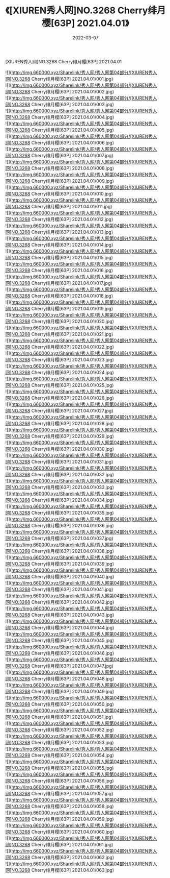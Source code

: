 ﻿---
layout: post
title:  《[XIUREN秀人网]NO.3268 Cherry绯月樱[63P] 2021.04.01》
date:   2022-03-07
img: http://img.660000.xyz/Sharelink/秀人网/秀人网第04部分/[XIUREN秀人网]NO.3268 Cherry绯月樱[63P] 2021.04.01/000.jpg
categories: [美女, 清纯, 唯美]
---

[XIUREN秀人网]NO.3268 Cherry绯月樱[63P] 2021.04.01

 ![](http://img.660000.xyz/Sharelink/秀人网/秀人网第04部分/[XIUREN秀人网]NO.3268 Cherry绯月樱[63P] 2021.04.01/001.jpg) <br>![](http://img.660000.xyz/Sharelink/秀人网/秀人网第04部分/[XIUREN秀人网]NO.3268 Cherry绯月樱[63P] 2021.04.01/002.jpg) <br>![](http://img.660000.xyz/Sharelink/秀人网/秀人网第04部分/[XIUREN秀人网]NO.3268 Cherry绯月樱[63P] 2021.04.01/003.jpg) <br>![](http://img.660000.xyz/Sharelink/秀人网/秀人网第04部分/[XIUREN秀人网]NO.3268 Cherry绯月樱[63P] 2021.04.01/004.jpg) <br>![](http://img.660000.xyz/Sharelink/秀人网/秀人网第04部分/[XIUREN秀人网]NO.3268 Cherry绯月樱[63P] 2021.04.01/005.jpg) <br>![](http://img.660000.xyz/Sharelink/秀人网/秀人网第04部分/[XIUREN秀人网]NO.3268 Cherry绯月樱[63P] 2021.04.01/006.jpg) <br>![](http://img.660000.xyz/Sharelink/秀人网/秀人网第04部分/[XIUREN秀人网]NO.3268 Cherry绯月樱[63P] 2021.04.01/007.jpg) <br>![](http://img.660000.xyz/Sharelink/秀人网/秀人网第04部分/[XIUREN秀人网]NO.3268 Cherry绯月樱[63P] 2021.04.01/008.jpg) <br>![](http://img.660000.xyz/Sharelink/秀人网/秀人网第04部分/[XIUREN秀人网]NO.3268 Cherry绯月樱[63P] 2021.04.01/009.jpg) <br>![](http://img.660000.xyz/Sharelink/秀人网/秀人网第04部分/[XIUREN秀人网]NO.3268 Cherry绯月樱[63P] 2021.04.01/010.jpg) <br>![](http://img.660000.xyz/Sharelink/秀人网/秀人网第04部分/[XIUREN秀人网]NO.3268 Cherry绯月樱[63P] 2021.04.01/011.jpg) <br>![](http://img.660000.xyz/Sharelink/秀人网/秀人网第04部分/[XIUREN秀人网]NO.3268 Cherry绯月樱[63P] 2021.04.01/012.jpg) <br>![](http://img.660000.xyz/Sharelink/秀人网/秀人网第04部分/[XIUREN秀人网]NO.3268 Cherry绯月樱[63P] 2021.04.01/013.jpg) <br>![](http://img.660000.xyz/Sharelink/秀人网/秀人网第04部分/[XIUREN秀人网]NO.3268 Cherry绯月樱[63P] 2021.04.01/014.jpg) <br>![](http://img.660000.xyz/Sharelink/秀人网/秀人网第04部分/[XIUREN秀人网]NO.3268 Cherry绯月樱[63P] 2021.04.01/015.jpg) <br>![](http://img.660000.xyz/Sharelink/秀人网/秀人网第04部分/[XIUREN秀人网]NO.3268 Cherry绯月樱[63P] 2021.04.01/016.jpg) <br>![](http://img.660000.xyz/Sharelink/秀人网/秀人网第04部分/[XIUREN秀人网]NO.3268 Cherry绯月樱[63P] 2021.04.01/017.jpg) <br>![](http://img.660000.xyz/Sharelink/秀人网/秀人网第04部分/[XIUREN秀人网]NO.3268 Cherry绯月樱[63P] 2021.04.01/018.jpg) <br>![](http://img.660000.xyz/Sharelink/秀人网/秀人网第04部分/[XIUREN秀人网]NO.3268 Cherry绯月樱[63P] 2021.04.01/019.jpg) <br>![](http://img.660000.xyz/Sharelink/秀人网/秀人网第04部分/[XIUREN秀人网]NO.3268 Cherry绯月樱[63P] 2021.04.01/020.jpg) <br>![](http://img.660000.xyz/Sharelink/秀人网/秀人网第04部分/[XIUREN秀人网]NO.3268 Cherry绯月樱[63P] 2021.04.01/021.jpg) <br>![](http://img.660000.xyz/Sharelink/秀人网/秀人网第04部分/[XIUREN秀人网]NO.3268 Cherry绯月樱[63P] 2021.04.01/022.jpg) <br>![](http://img.660000.xyz/Sharelink/秀人网/秀人网第04部分/[XIUREN秀人网]NO.3268 Cherry绯月樱[63P] 2021.04.01/023.jpg) <br>![](http://img.660000.xyz/Sharelink/秀人网/秀人网第04部分/[XIUREN秀人网]NO.3268 Cherry绯月樱[63P] 2021.04.01/024.jpg) <br>![](http://img.660000.xyz/Sharelink/秀人网/秀人网第04部分/[XIUREN秀人网]NO.3268 Cherry绯月樱[63P] 2021.04.01/025.jpg) <br>![](http://img.660000.xyz/Sharelink/秀人网/秀人网第04部分/[XIUREN秀人网]NO.3268 Cherry绯月樱[63P] 2021.04.01/026.jpg) <br>![](http://img.660000.xyz/Sharelink/秀人网/秀人网第04部分/[XIUREN秀人网]NO.3268 Cherry绯月樱[63P] 2021.04.01/027.jpg) <br>![](http://img.660000.xyz/Sharelink/秀人网/秀人网第04部分/[XIUREN秀人网]NO.3268 Cherry绯月樱[63P] 2021.04.01/028.jpg) <br>![](http://img.660000.xyz/Sharelink/秀人网/秀人网第04部分/[XIUREN秀人网]NO.3268 Cherry绯月樱[63P] 2021.04.01/029.jpg) <br>![](http://img.660000.xyz/Sharelink/秀人网/秀人网第04部分/[XIUREN秀人网]NO.3268 Cherry绯月樱[63P] 2021.04.01/030.jpg) <br>![](http://img.660000.xyz/Sharelink/秀人网/秀人网第04部分/[XIUREN秀人网]NO.3268 Cherry绯月樱[63P] 2021.04.01/031.jpg) <br>![](http://img.660000.xyz/Sharelink/秀人网/秀人网第04部分/[XIUREN秀人网]NO.3268 Cherry绯月樱[63P] 2021.04.01/032.jpg) <br>![](http://img.660000.xyz/Sharelink/秀人网/秀人网第04部分/[XIUREN秀人网]NO.3268 Cherry绯月樱[63P] 2021.04.01/033.jpg) <br>![](http://img.660000.xyz/Sharelink/秀人网/秀人网第04部分/[XIUREN秀人网]NO.3268 Cherry绯月樱[63P] 2021.04.01/034.jpg) <br>![](http://img.660000.xyz/Sharelink/秀人网/秀人网第04部分/[XIUREN秀人网]NO.3268 Cherry绯月樱[63P] 2021.04.01/035.jpg) <br>![](http://img.660000.xyz/Sharelink/秀人网/秀人网第04部分/[XIUREN秀人网]NO.3268 Cherry绯月樱[63P] 2021.04.01/036.jpg) <br>![](http://img.660000.xyz/Sharelink/秀人网/秀人网第04部分/[XIUREN秀人网]NO.3268 Cherry绯月樱[63P] 2021.04.01/037.jpg) <br>![](http://img.660000.xyz/Sharelink/秀人网/秀人网第04部分/[XIUREN秀人网]NO.3268 Cherry绯月樱[63P] 2021.04.01/038.jpg) <br>![](http://img.660000.xyz/Sharelink/秀人网/秀人网第04部分/[XIUREN秀人网]NO.3268 Cherry绯月樱[63P] 2021.04.01/039.jpg) <br>![](http://img.660000.xyz/Sharelink/秀人网/秀人网第04部分/[XIUREN秀人网]NO.3268 Cherry绯月樱[63P] 2021.04.01/040.jpg) <br>![](http://img.660000.xyz/Sharelink/秀人网/秀人网第04部分/[XIUREN秀人网]NO.3268 Cherry绯月樱[63P] 2021.04.01/041.jpg) <br>![](http://img.660000.xyz/Sharelink/秀人网/秀人网第04部分/[XIUREN秀人网]NO.3268 Cherry绯月樱[63P] 2021.04.01/042.jpg) <br>![](http://img.660000.xyz/Sharelink/秀人网/秀人网第04部分/[XIUREN秀人网]NO.3268 Cherry绯月樱[63P] 2021.04.01/043.jpg) <br>![](http://img.660000.xyz/Sharelink/秀人网/秀人网第04部分/[XIUREN秀人网]NO.3268 Cherry绯月樱[63P] 2021.04.01/044.jpg) <br>![](http://img.660000.xyz/Sharelink/秀人网/秀人网第04部分/[XIUREN秀人网]NO.3268 Cherry绯月樱[63P] 2021.04.01/045.jpg) <br>![](http://img.660000.xyz/Sharelink/秀人网/秀人网第04部分/[XIUREN秀人网]NO.3268 Cherry绯月樱[63P] 2021.04.01/046.jpg) <br>![](http://img.660000.xyz/Sharelink/秀人网/秀人网第04部分/[XIUREN秀人网]NO.3268 Cherry绯月樱[63P] 2021.04.01/047.jpg) <br>![](http://img.660000.xyz/Sharelink/秀人网/秀人网第04部分/[XIUREN秀人网]NO.3268 Cherry绯月樱[63P] 2021.04.01/048.jpg) <br>![](http://img.660000.xyz/Sharelink/秀人网/秀人网第04部分/[XIUREN秀人网]NO.3268 Cherry绯月樱[63P] 2021.04.01/049.jpg) <br>![](http://img.660000.xyz/Sharelink/秀人网/秀人网第04部分/[XIUREN秀人网]NO.3268 Cherry绯月樱[63P] 2021.04.01/050.jpg) <br>![](http://img.660000.xyz/Sharelink/秀人网/秀人网第04部分/[XIUREN秀人网]NO.3268 Cherry绯月樱[63P] 2021.04.01/051.jpg) <br>![](http://img.660000.xyz/Sharelink/秀人网/秀人网第04部分/[XIUREN秀人网]NO.3268 Cherry绯月樱[63P] 2021.04.01/052.jpg) <br>![](http://img.660000.xyz/Sharelink/秀人网/秀人网第04部分/[XIUREN秀人网]NO.3268 Cherry绯月樱[63P] 2021.04.01/053.jpg) <br>![](http://img.660000.xyz/Sharelink/秀人网/秀人网第04部分/[XIUREN秀人网]NO.3268 Cherry绯月樱[63P] 2021.04.01/054.jpg) <br>![](http://img.660000.xyz/Sharelink/秀人网/秀人网第04部分/[XIUREN秀人网]NO.3268 Cherry绯月樱[63P] 2021.04.01/055.jpg) <br>![](http://img.660000.xyz/Sharelink/秀人网/秀人网第04部分/[XIUREN秀人网]NO.3268 Cherry绯月樱[63P] 2021.04.01/056.jpg) <br>![](http://img.660000.xyz/Sharelink/秀人网/秀人网第04部分/[XIUREN秀人网]NO.3268 Cherry绯月樱[63P] 2021.04.01/057.jpg) <br>![](http://img.660000.xyz/Sharelink/秀人网/秀人网第04部分/[XIUREN秀人网]NO.3268 Cherry绯月樱[63P] 2021.04.01/058.jpg) <br>![](http://img.660000.xyz/Sharelink/秀人网/秀人网第04部分/[XIUREN秀人网]NO.3268 Cherry绯月樱[63P] 2021.04.01/059.jpg) <br>![](http://img.660000.xyz/Sharelink/秀人网/秀人网第04部分/[XIUREN秀人网]NO.3268 Cherry绯月樱[63P] 2021.04.01/060.jpg) <br>![](http://img.660000.xyz/Sharelink/秀人网/秀人网第04部分/[XIUREN秀人网]NO.3268 Cherry绯月樱[63P] 2021.04.01/061.jpg) <br>![](http://img.660000.xyz/Sharelink/秀人网/秀人网第04部分/[XIUREN秀人网]NO.3268 Cherry绯月樱[63P] 2021.04.01/062.jpg) <br>![](http://img.660000.xyz/Sharelink/秀人网/秀人网第04部分/[XIUREN秀人网]NO.3268 Cherry绯月樱[63P] 2021.04.01/063.jpg) <br>